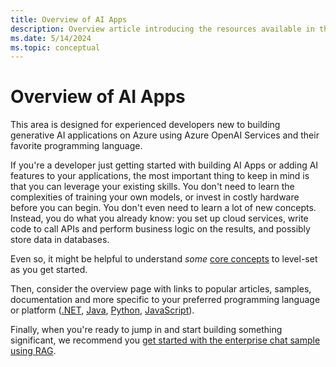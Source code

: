 ```yaml
---
title: Overview of AI Apps
description: Overview article introducing the resources available in this content area, and how to get started integrating generative AI into applications.
ms.date: 5/14/2024
ms.topic: conceptual
---
```


# Overview of AI Apps

This area is designed for experienced developers new to building generative AI applications on Azure using Azure OpenAI Services and their favorite programming language.

If you're a developer just getting started with building AI Apps or adding AI features to your applications, the most important thing to keep in mind is that you can leverage your existing skills. You don't need to learn the complexities of training your own models, or invest in costly hardware before you can begin. You don't even need to learn a lot of new concepts. Instead, you do what you already know: you set up cloud services, write code to call APIs and perform business logic on the results, and possibly store data in databases. 

Even so, it might be helpful to understand _some_ [core concepts](./overview.md) to level-set as you get started.

Then, consider the overview page with links to popular articles, samples, documentation and more specific to your preferred programming language or platform ([.NET](./overview-dotnet.md), [Java](./overview-java.md), [Python](./overview-python.md), [JavaScript](./overview-javascript.md)).

Finally, when you're ready to jump in and start building something significant, we recommend you [get started with the enterprise chat sample using RAG](../python/get-started-app-chat-template.md).